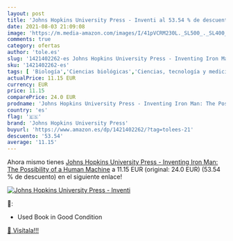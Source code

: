 ```yaml
---
layout: post
title: 'Johns Hopkins University Press - Inventi al 53.54 % de descuento'
date: 2021-08-03 21:09:08
image: 'https://m.media-amazon.com/images/I/41pVCRM230L._SL500_._SL400_.jpg'
comments: true
category: ofertas
author: 'tole.es'
slug: '1421402262-es Johns Hopkins University Press - Inventing Iron Man: The...'
sku: '1421402262-es'
tags: [ 'Biología','Ciencias biológicas','Ciencias, tecnología y medicina','Crítica literaria de cómics y novelas gráficas','Cuestiones generales de tecnología e ingeniería','Cómics, manga y novelas gráficas','Electrónica y comunicaciones','Física','Historia y crítica de géneros literarios','Historia, teoría y crítica literaria','Ingeniería eléctrica y electrónica','Libros','Libros universitarios de biología y ciencias','Libros universitarios de ciencia médica básica','Libros universitarios de ciencia y matemáticas','Libros universitarios de ingeniería','Libros universitarios de medicina','Libros universitarios de medicina y ciencias de la salud','Libros universitarios de temas médicos especiales','Libros universitarios y de estudios superiores','Literatura y ficción','Medicina','Neurociencia','Prótesis','Tecnología e ingeniería','johns hopkins university press', ]
actualPrice: 11.15 EUR
currency: EUR
price: 11.15
comparePrice: 24.0 EUR
prodname: 'Johns Hopkins University Press - Inventing Iron Man: The Possibility of a Human Machine'
country: 'es'
flag: '🇪🇸'
brand: 'Johns Hopkins University Press'
buyurl: 'https://www.amazon.es/dp/1421402262/?tag=tolees-21'
descuento: '53.54'
average: '11.15'
---
```


Ahora mismo tienes [Johns Hopkins University Press - Inventing Iron Man: The Possibility of a Human Machine](https://www.amazon.es/dp/1421402262/?tag=tolees-21) a 11.15 EUR (original: 24.0 EUR) (53.54 %  de descuento) en el siguiente enlace!

[![Johns Hopkins University Press - Inventi](https://m.media-amazon.com/images/I/41pVCRM230L._SL500_._SL400_.jpg)](https://www.amazon.es/dp/1421402262/?tag=tolees-21)

🔎:

- Used Book in Good Condition

[🛒 Visítala!!!](https://www.amazon.es/dp/1421402262/?tag=tolees-21)
